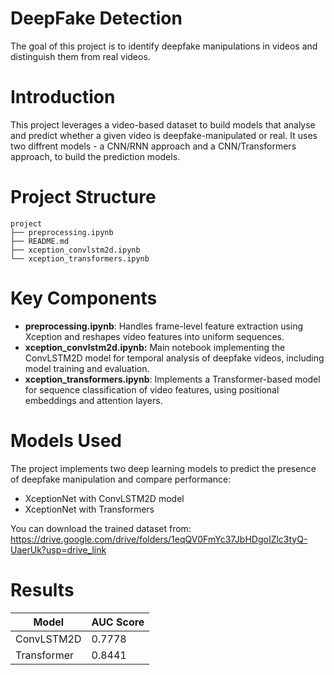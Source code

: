 # DeepFake Detection

The goal of this project is to identify deepfake manipulations in videos and distinguish them from real
videos.

# Introduction

This project leverages a video-based dataset to build models that analyse and predict whether a given video is deepfake-manipulated or real. It uses two diffrent models - a CNN/RNN approach and a CNN/Transformers approach, to build the prediction models.

# Project Structure

```
project
├── preprocessing.ipynb
├── README.md
├── xception_convlstm2d.ipynb
└── xception_transformers.ipynb
```

# Key Components

- **preprocessing.ipynb**: Handles frame-level feature extraction using Xception and reshapes video features into uniform sequences.
- **xception_convlstm2d.ipynb:** Main notebook implementing the ConvLSTM2D model for temporal analysis of deepfake videos, including model training and evaluation.
- **xception_transformers.ipynb**: Implements a Transformer-based model for sequence classification of video features, using positional embeddings and attention layers.

# Models Used

The project implements two deep learning models to predict the presence of deepfake manipulation and compare performance:

- XceptionNet with ConvLSTM2D model
- XceptionNet with Transformers

You can download the trained dataset from: https://drive.google.com/drive/folders/1eqQV0FmYc37JbHDgoIZlc3tyQ-UaerUk?usp=drive_link

# Results

| Model | AUC Score |
| --- | --- |
| ConvLSTM2D | 0.7778 |
| Transformer | 0.8441 |